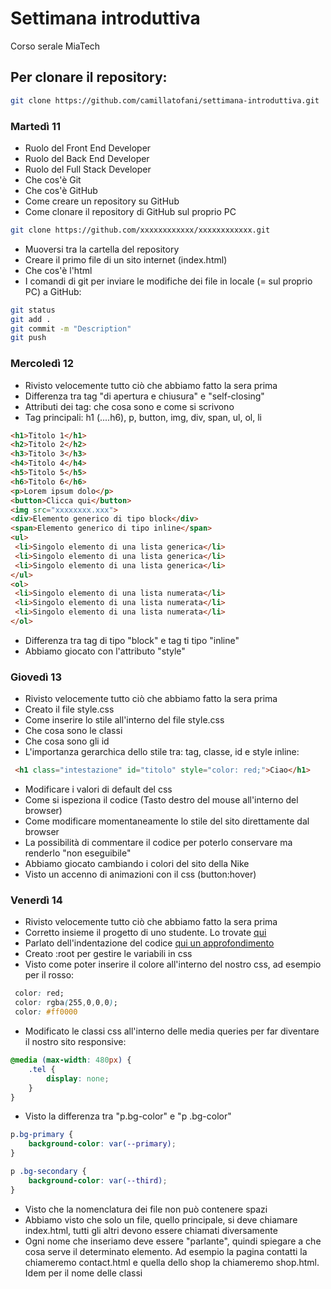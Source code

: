 # Settimana introduttiva
Corso serale MiaTech

## Per clonare il repository:
```bash
git clone https://github.com/camillatofani/settimana-introduttiva.git
```

### Martedì 11
- Ruolo del Front End Developer
- Ruolo del Back End Developer
- Ruolo del Full Stack Developer
- Che cos'è Git
- Che cos'è GitHub
- Come creare un repository su GitHub
- Come clonare il repository di GitHub sul proprio PC
```bash
git clone https://github.com/xxxxxxxxxxxx/xxxxxxxxxxxx.git
```
- Muoversi tra la cartella del repository
- Creare il primo file di un sito internet (index.html)
- Che cos'è l'html
- I comandi di git per inviare le modifiche dei file in locale (= sul proprio PC) a GitHub:
```bash
git status
git add .
git commit -m "Description"
git push
```

### Mercoledì 12
- Rivisto velocemente tutto ciò che abbiamo fatto la sera prima
- Differenza tra tag "di apertura e chiusura" e "self-closing"
- Attributi dei tag: che cosa sono e come si scrivono
- Tag principali: h1 (....h6), p, button, img, div, span, ul, ol, li
```html
<h1>Titolo 1</h1>
<h2>Titolo 2</h2>
<h3>Titolo 3</h3>
<h4>Titolo 4</h4>
<h5>Titolo 5</h5>
<h6>Titolo 6</h6>
<p>Lorem ipsum dolo</p>
<button>Clicca qui</button>
<img src="xxxxxxxx.xxx">
<div>Elemento generico di tipo block</div>
<span>Elemento generico di tipo inline</span>
<ul>
 <li>Singolo elemento di una lista generica</li>
 <li>Singolo elemento di una lista generica</li>
 <li>Singolo elemento di una lista generica</li>
</ul>
<ol>
 <li>Singolo elemento di una lista numerata</li>
 <li>Singolo elemento di una lista numerata</li>
 <li>Singolo elemento di una lista numerata</li>
</ol>
```
- Differenza tra tag di tipo "block" e tag ti tipo "inline"
- Abbiamo giocato con l'attributo "style"

### Giovedì 13
- Rivisto velocemente tutto ciò che abbiamo fatto la sera prima
- Creato il file style.css
- Come inserire lo stile all'interno del file style.css
- Che cosa sono le classi
- Che cosa sono gli id
- L'importanza gerarchica dello stile tra: tag, classe, id e style inline:
```html
 <h1 class="intestazione" id="titolo" style="color: red;">Ciao</h1>
```
- Modificare i valori di default del css
- Come si ispeziona il codice (Tasto destro del mouse all'interno del browser)
- Come modificare momentaneamente lo stile del sito direttamente dal browser
- La possibilità di commentare il codice per poterlo conservare ma renderlo "non eseguibile"
- Abbiamo giocato cambiando i colori del sito della Nike
- Visto un accenno di animazioni con il css (button:hover)

### Venerdì 14
- Rivisto velocemente tutto ciò che abbiamo fatto la sera prima
- Corretto insieme il progetto di uno studente. Lo trovate [qui](https://github.com/ValCode26/valentin-code.git)
- Parlato dell'indentazione del codice [qui un approfondimento](https://it.wikipedia.org/wiki/Indentazione)
- Creato :root per gestire le variabili in css
- Visto come poter inserire il colore all'interno del nostro css, ad esempio per il rosso:
```css
 color: red;
 color: rgba(255,0,0,0);
 color: #ff0000
```
- Modificato le classi css all'interno delle media queries per far diventare il nostro sito responsive:
```css
@media (max-width: 480px) {
	.tel {
		display: none;
	}
}
```
- Visto la differenza tra "p.bg-color" e "p .bg-color"
```css
p.bg-primary {
	background-color: var(--primary);
}

p .bg-secondary {
	background-color: var(--third);
}
```
- Visto che la nomenclatura dei file non può contenere spazi
- Abbiamo visto che solo un file, quello principale, si deve chiamare index.html, tutti gli altri devono essere chiamati diversamente
- Ogni nome che inseriamo deve essere "parlante", quindi spiegare a che cosa serve il determinato elemento. Ad esempio la pagina contatti la chiameremo contact.html e quella dello shop la chiameremo shop.html. Idem per il nome delle classi
